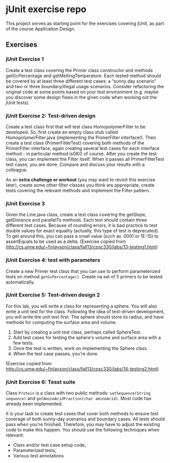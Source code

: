 # jUnit exercise repo

This project serves as starting point for the exercises covering jUnit, as part of the course Application Design.

## Exercises

### jUnit Exercise 1

Create a test class covering the Primer class constructor and methods getGcPercentage and getMeltingTemperature.
 Each tested method should be covered by at least three different test cases: a “sunny day scenario” and two or
 three boundary/illegal usage scenarios. Consider refactoring the original code at some points based on your
 test environment (e.g. maybe you discover some design flaws in the given code when working out the jUnit tests).

### jUnit Exercise 2: Test-driven design

Create a test class first that will test class HomopolymerFilter to be developed.
 So, first create an empty class stub called HomopolymerFilter.java (implementing the PrimerFilter interface!).
 Then create a test class (PrimerFilterTest) covering both methods of the PrimerFilter interface, again
 creating several test cases for each interface method - in particular method isOK() of course.
 After you create the test class, you can implement the Filter itself. When it passes all PrimerFilterTest
 test cases, you are done. Compare and discuss your results with a colleague.
 
 As an **extra challenge or workout** (you may want to revisit this exercise later), create some other filter
  classes you think are appropriate, create tests covering the relevant methods and implement the Filter pattern.

### jUnit Exercise 3

Given the Line.java class, create a test class covering the getSlope, getDistance and parallelTo
methods. Each test should contain three different test cases.
Because of rounding errors, it is bad practice to test double values for exact equality (actually,
this type of test is deprecated). To get around this, you can pass a small value (such as .0001 or 1E-15)
to assertEquals to be used as a delta.
(Exercise copied from http://cs.umw.edu/~finlayson/class/fall13/cpsc330/labs/13-testing1.html)

### jUnit Exercise 4: test with parameters

Create a new Primer test class that you can use to perform parameterized tests on method `getGcPercentage()`.
 Create na set of 5 primers to be tested automatically.

### jUnit Exercise 5: Test-driven design 2

For this lab, you will write a class for representing a sphere. You will also write a unit test for the class.
 Following the idea of test-driven development, you will write the unit test first.
 The sphere should store its radius, and have methods for computing the surface area and volume.

1.	Start by creating a unit test class, perhaps called SphereTest.
2.	Add test cases for testing the sphere's volume and surface area with a few tests.
3.	Once the test is written, work on implementing the Sphere class.
4.	When the test case passes, you're done.

(Exercise copied from http://cs.umw.edu/~finlayson/class/fall13/cpsc330/labs/14-testing2.html)

### jUnit Exercise 6: Tesst suite

Class `Protein` is a class with two public methods: `setSequence(String sequence)` and
`getAminoAcidFraction(char aminoAcid)`. Most code has already been implemented.

It is your task to create test cases that cover both methods to ensure test coverage of both
sunny-day scenarios and boundary cases. All tests should pass when you're finished. Therefore, you may have to adjust
the existing code to make this happen.
You should use the following techniques when relevant:  

- Class and/or test case setup code,
- Parameterized tests,
- Various test annotations   
